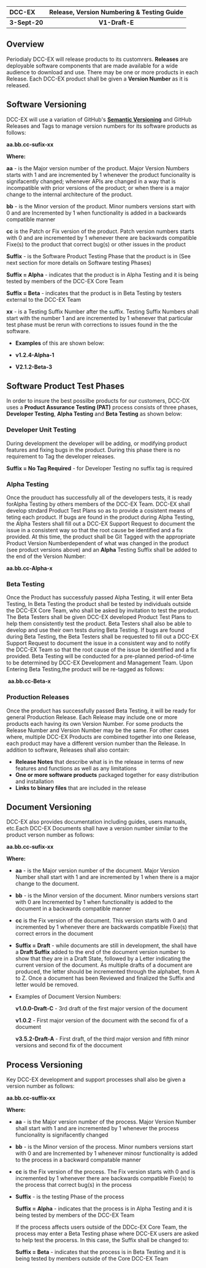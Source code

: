 | DCC-EX        | Release, Version Numbering & Testing Guide |
| :------------ | :----------------------------------------: |
| **3-Sept-20** |               **V1-Draft-E**               |

## Overview



Periodialy DCC-EX will release products to its customrers.  **Releases** are deployable software components that are made  available for a wide audience to download and use.  There may be one or more products in each Release. Each DCC-EX product shall be given a **Version Number** as it is released.  

## Software Versioning

DCC-EX will use a variation of GitHub's **[Semantic Versioning](https://semver.org)** and GitHub Releases and Tags  to manage version numbers for its software products  as follows:

**aa.bb.cc-sufix-xx**

**Where:**

**aa** - is the Major version number of the product.  Major Version Numbers starts with 1 and are incremented by 1 whenever the product funcionality  is signifacently changed; whenever APIs are changed in a way that is incompatible with prior versions of the product; or when there is a major change to the internal architecture of the product. 

**bb** - is the  Minor version of the product.  Minor numbers versions start with 0 and are Incremented by 1 when functionality is added  in a backwards compatible manner

**cc** is the Patch or Fix version of the product. Patch version numbers starts with 0 and are incremented by 1 whenever there are  backwards compatible Fixe(s) to the product that correct bug(s) or other issues in the  product

**Suffix** - is the Software Product Testing Phase that the product is in  (See next section for more details on Software testing Phases)

**Suffix = Alpha** - indicates that the product is in Alpha Testing and it is being tested by members of the DCC-EX Core Team

**Suffix = Beta** - indicates that the product is in Beta Testing by testers external to the DCC-EX Team

**xx** - is a Testing Suffix Number after the suffix.  Testing Suffix Numbers shall start with the number 1 and are incremented by 1 whenever that particular test phase must be rerun with corrections to issues found in the  the software.  

- **Examples** of this are shown below:  

- **v1.2.4-Alpha-1**

- **V2.1.2-Beta-3**

  

## Software Product Test Phases

In order to insure the best possilbe products for our customers, DCC-DX uses a **Product Assurance Testing  (PAT)** process consists of three phases, **Developer **T**esting**,  **Alpha Testing** and **Beta Testing** as shown below:

### Developer Unit Testing

During development the developer will be adding, or modifying product features and fixing bugs in the product. During this phase there is no requirement to Tag the developer releases. 

**Suffix = No Tag Required** -  for Developer Testing  no suffix tag is required

### Alpha Testing

Once the prouduct has successfully all of the developers tests, it is ready forAlpha Testing by others members of the DCC-EX Team.  DCC-EX shall develop stndard  Product Test Plans so as to  provide a cosistent means of teting each product.  If bugs are found in the product during Alpha Testing, the Alpha Testers shall fill out a DCC-EX Support Request to document the issue in a consistent way so that the  root cause be identified and a fix provided. At this time, the  product shall be Git Tagged with the appropriate Product Version Numberdependent of what was changed in the product (see product versions above) and an **Alpha** Testing Suffix shall be added to the end of the Version Number:

   **aa.bb.cc-Alpha-x** 

### Beta Testing

Once the Product has successfuly passed Alpha Testing, it will enter Beta Testing, In Beta Testing the product shall be tested by individuals outside the DCC-EX Core Team, who shall be asked by invitation to test the product. The Beta Testers  shall be given DCC-EX developed Product Test Plans to help them consistently test the product. Beta Testers shall also be able to develop and use their own tests during Beta Testing. If bugs are found during Beta Testing, the Beta Testers shall be requested to fill out a DCC-EX Support Request to document the issue in a consistent way and to notify the DCC-EX Team so that the root cause of the issue be identified and a fix provided.  Beta Testing will be conducted for a pre-planned period-of-time to be determined by DCC-EX Development and Management Team. Upon Entering Beta Testing,the  product will be re-tagged as follows:

​    **aa.bb.cc-Beta-x** 

### Production Releases

Once the product has successfully passed Beta Testing, it will be ready for general Production Release.  Each Release may include one or more  products each having its own Version Number.  For some products the Release Number and Version Number may be the same.  For other cases where, multiple DCC-EX Products are combined together into one Release, each product may have a different version number than the Release.  In addition to software, Releases shall also contain:

   - **Release Notes** that describe what is in the release in terms of new features and functions as well as any limitations
   - **One or more software products** packaged together for easy distribution and installation
   - **Links to binary files** that are included in the release

## Document Versioning

DCC-EX  also provides documentation including guides, users manuals, etc.Each  DCC-EX Documents shall have a version number similar to the product verson number as follows:

**aa.bb.cc-sufix-xx**

**Where:**

- **aa** - is the Major version number of the document.  Major Version Number shall start with 1 and are incremented by 1 when there is a major change to the document.

- **bb** - is the  Minor version of the document.  Minor numbers versions start with 0 are Incremented by 1 when functionality is added to the document in a backwards compatible manner

- **cc** is the  Fix version of the document.  This version starts with 0 and incremented by 1 whenever there are  backwards compatible Fixe(s)  that  correct errors in the document 

- **Suffix = Draft** - while documents are still in development, the shall  have a **Draft Suffix** added to the end of the document version number to  show that they are in a Draft State, followed by a Letter indicating the current version of the document.  As multiple drafts of a document are produced, the letter should be incremented through the alphabet, from A to Z.  Once a document has been Reviewed and finalized the Suffix and letter would be removed.  

- Examples of Document Version Numbers: 

  **v1.0.0-Draft-C**  - 3rd draft of the first major version of the document

  **v1.0.2** - First major version of the document with the second fix of a document

  **v3.5.2-Draft-A**  - First draft, of the third major version and fifth minor versions and second fix of the doccument  

## Process Versioning

Key DCC-EX development and support processes shall also be given a version number as follows:

**aa.bb.cc-suffix-xx**

**Where:**

- **aa** - is the Major version number of the process.  Major Version Number shall start with 1 and are incremented by 1 whenever the process funcionality  is signifacently changed 

- **bb** - is the  Minor version of the process.  Minor numbers versions start with 0 and are Incremented by 1 whenever minosr functionality is added to the process in a backward compatable manner

- **cc** is the Fix version of the process.  The Fix  version starts with 0 and is incremented by 1 whenever there are  backwards compatible Fixe(s) to the process that correct bug(s) in the  process

- **Suffix** - is the testing Phase of the process

  **Suffix  = Alpha** - indicates that the process is in Alpha Testing and it is being tested by members of the DCC-EX Team
  
  If the process affects users outside of the DDCc-EX Core Team,  the process may enter a Beta Testing phase where DCC-EX users are asked to help test the procerss. In this case, the Suffix shall be changed to:
  
  **Suffix = Beta** - indicates that the process is in Beta Testing and it is being tested by members outside of the Core DCC-EX Team